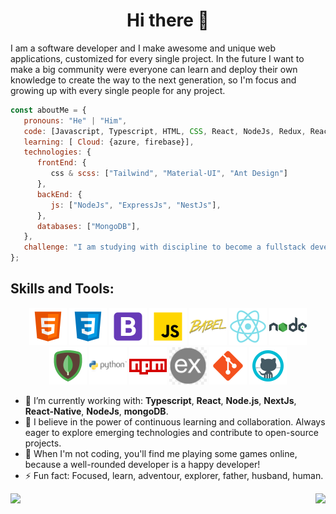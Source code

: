<h1 align="center">Hi there 👋</h1>

I am a software developer and I make awesome and unique web applications, customized for every single project. In the future I want to make a big community were everyone can learn and deploy their own knowledge to create the way to the next generation, so I'm focus and growing up with every single people for any project. 

```javascript
const aboutMe = {
   pronouns: "He" | "Him",
   code: [Javascript, Typescript, HTML, CSS, React, NodeJs, Redux, React Query, NextJs, CI, CD],
   learning: [ Cloud: {azure, firebase}],
   technologies: {
      frontEnd: {
         css & scss: ["Tailwind", "Material-UI", "Ant Design"]
      },
      backEnd: {
         js: ["NodeJs", "ExpressJs", "NestJs"],
      },
      databases: ["MongoDB"],
   },
   challenge: "I am studying with discipline to become a fullstack developer.",
};
```

<h2>Skills and Tools: </h2>
<p align="center">
	<img style="margin: auto;" src="https://raw.githubusercontent.com/sachinverma53121/sachinverma53121/master/icons/html5.png" alt=html5 width="60" height="60"/> 
	<img style="margin: auto;" src="https://raw.githubusercontent.com/sachinverma53121/sachinverma53121/master/icons/css3.png" alt=css3 width="60" height="60"/> 
	<img style="margin: auto;" src="https://raw.githubusercontent.com/sachinverma53121/sachinverma53121/master/icons/bootstrap.png" alt=bootstrap width="60" height="60"/>
  <img style="margin: auto;" src="https://raw.githubusercontent.com/sachinverma53121/sachinverma53121/master/icons/js.png" alt=javascript width="60" height="60"/>
	<img style="margin: auto;" src="https://raw.githubusercontent.com/sachinverma53121/sachinverma53121/master/icons/babel.png" alt=babel width="60" height="60"/>
 	<img style="margin: auto;" src="https://raw.githubusercontent.com/sachinverma53121/sachinverma53121/master/icons/react.png" alt=react width="60" height="60"/>
<img style="margin: auto;" src="https://raw.githubusercontent.com/sachinverma53121/sachinverma53121/master/icons/node.png" alt=nodejs width="60" height="60"/>
  <img style="margin: auto;" src="https://raw.githubusercontent.com/sachinverma53121/sachinverma53121/master/icons/mongo.png" alt=mongodb width="60" height="60"/> 
  <img style="margin: auto;" src="https://raw.githubusercontent.com/sachinverma53121/sachinverma53121/master/icons/python.png" alt=github width="60" height="60"/>
  <img style="margin: auto;" src="https://raw.githubusercontent.com/sachinverma53121/sachinverma53121/master/icons/npm.png" alt=npm width="60" height="60"/>
  <img style="margin: auto;" src="https://raw.githubusercontent.com/sachinverma53121/sachinverma53121/master/icons/express.png" alt=express width="60" height="60"/>
  <img style="margin: auto;" src="https://raw.githubusercontent.com/sachinverma53121/sachinverma53121/master/icons/git.png" alt=git width="60" height="60"/>
  <img style="margin: auto;" src="https://raw.githubusercontent.com/sachinverma53121/sachinverma53121/master/icons/github.png" alt=github width="60" height="60"/>


- 🔭 I’m currently working with: **Typescript**, **React**, **Node.js**, **NextJs**, **React-Native**, **NodeJs**, **mongoDB**.
- 🌱 I believe in the power of continuous learning and collaboration. Always eager to explore emerging technologies and contribute to open-source projects.
- 🔧 When I'm not coding, you'll find me playing some games online, because a well-rounded developer is a happy developer!
- ⚡ Fun fact: Focused, learn, adventour, explorer, father, husband, human.


<p align="right">
<img align="left" src="https://github-readme-stats.vercel.app/api?username=Sagillaire&theme=tokyonight&show_icons=true" />

<img  float="right" src="https://github-readme-stats.vercel.app/api/top-langs/?username=Sagillaire&theme=tokyonight&show_icons=true" />

</p>

